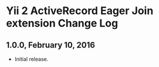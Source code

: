 Yii 2 ActiveRecord Eager Join extension Change Log
==================================================

1.0.0, February 10, 2016
------------------------

- Initial release.
